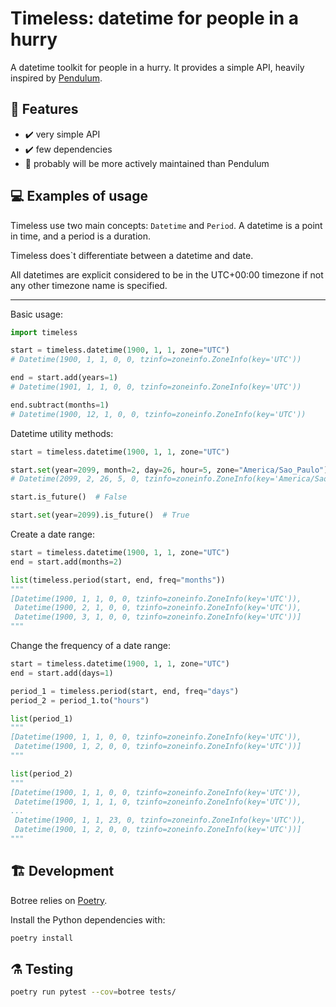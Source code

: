 # Timeless: datetime for people in a hurry

A datetime toolkit for people in a hurry. It provides a simple API, heavily inspired by [Pendulum](https://github.com/sdispater/pendulum).

## 🧠 Features

- ✔️ very simple API
- ✔️ few dependencies
- 🔨 probably will be more actively maintained than Pendulum

## 💻 Examples of usage

Timeless use two main concepts: `Datetime` and `Period`. A datetime is a point in time, and a period is a duration.

Timeless does`t differentiate between a datetime and date.

All datetimes are explicit considered to be in the UTC+00:00 timezone if not any other timezone name is specified.

---

Basic usage:

```python
import timeless

start = timeless.datetime(1900, 1, 1, zone="UTC")
# Datetime(1900, 1, 1, 0, 0, tzinfo=zoneinfo.ZoneInfo(key='UTC'))

end = start.add(years=1)
# Datetime(1901, 1, 1, 0, 0, tzinfo=zoneinfo.ZoneInfo(key='UTC'))

end.subtract(months=1)
# Datetime(1900, 12, 1, 0, 0, tzinfo=zoneinfo.ZoneInfo(key='UTC'))
```

Datetime utility methods:

```python
start = timeless.datetime(1900, 1, 1, zone="UTC")

start.set(year=2099, month=2, day=26, hour=5, zone="America/Sao_Paulo")
# Datetime(2099, 2, 26, 5, 0, tzinfo=zoneinfo.ZoneInfo(key='America/Sao_Paulo'))

start.is_future()  # False

start.set(year=2099).is_future()  # True
```

Create a date range:

```python
start = timeless.datetime(1900, 1, 1, zone="UTC")
end = start.add(months=2)

list(timeless.period(start, end, freq="months"))
""" 
[Datetime(1900, 1, 1, 0, 0, tzinfo=zoneinfo.ZoneInfo(key='UTC')),
 Datetime(1900, 2, 1, 0, 0, tzinfo=zoneinfo.ZoneInfo(key='UTC')),
 Datetime(1900, 3, 1, 0, 0, tzinfo=zoneinfo.ZoneInfo(key='UTC'))]
"""
```

Change the frequency of a date range:

```python
start = timeless.datetime(1900, 1, 1, zone="UTC")
end = start.add(days=1)

period_1 = timeless.period(start, end, freq="days")
period_2 = period_1.to("hours")

list(period_1)
""" 
[Datetime(1900, 1, 1, 0, 0, tzinfo=zoneinfo.ZoneInfo(key='UTC')),
 Datetime(1900, 1, 2, 0, 0, tzinfo=zoneinfo.ZoneInfo(key='UTC'))]
"""

list(period_2)
"""
[Datetime(1900, 1, 1, 0, 0, tzinfo=zoneinfo.ZoneInfo(key='UTC')),
 Datetime(1900, 1, 1, 1, 0, tzinfo=zoneinfo.ZoneInfo(key='UTC')),
...
 Datetime(1900, 1, 1, 23, 0, tzinfo=zoneinfo.ZoneInfo(key='UTC')),
 Datetime(1900, 1, 2, 0, 0, tzinfo=zoneinfo.ZoneInfo(key='UTC'))]
"""
```

## 🏗️ Development

Botree relies on [Poetry](https://github.com/python-poetry/poetry).

Install the Python dependencies with:

```bash
poetry install
```

## ⚗️ Testing

```bash
poetry run pytest --cov=botree tests/
```
